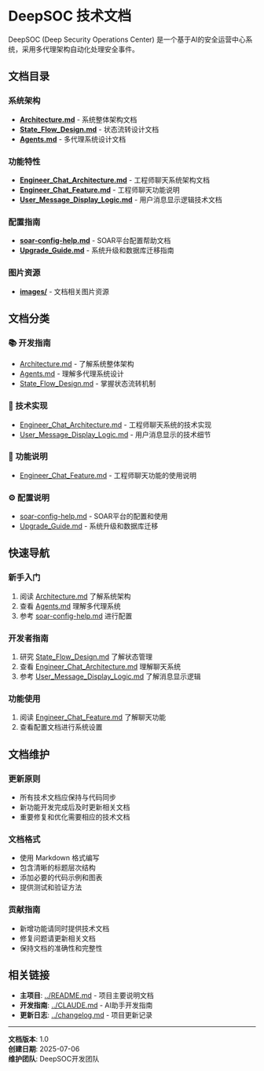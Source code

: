 # DeepSOC 技术文档

DeepSOC (Deep Security Operations Center) 是一个基于AI的安全运营中心系统，采用多代理架构自动化处理安全事件。

## 文档目录

### 系统架构
- **[Architecture.md](Architecture.md)** - 系统整体架构文档
- **[State_Flow_Design.md](State_Flow_Design.md)** - 状态流转设计文档
- **[Agents.md](Agents.md)** - 多代理系统设计文档

### 功能特性
- **[Engineer_Chat_Architecture.md](Engineer_Chat_Architecture.md)** - 工程师聊天系统架构文档
- **[Engineer_Chat_Feature.md](Engineer_Chat_Feature.md)** - 工程师聊天功能说明
- **[User_Message_Display_Logic.md](User_Message_Display_Logic.md)** - 用户消息显示逻辑技术文档

### 配置指南
- **[soar-config-help.md](soar-config-help.md)** - SOAR平台配置帮助文档
- **[Upgrade_Guide.md](Upgrade_Guide.md)** - 系统升级和数据库迁移指南

### 图片资源
- **[images/](images/)** - 文档相关图片资源

## 文档分类

### 📚 开发指南
- [Architecture.md](Architecture.md) - 了解系统整体架构
- [Agents.md](Agents.md) - 理解多代理系统设计
- [State_Flow_Design.md](State_Flow_Design.md) - 掌握状态流转机制

### 🔧 技术实现
- [Engineer_Chat_Architecture.md](Engineer_Chat_Architecture.md) - 工程师聊天系统的技术实现
- [User_Message_Display_Logic.md](User_Message_Display_Logic.md) - 用户消息显示的技术细节

### 🚀 功能说明
- [Engineer_Chat_Feature.md](Engineer_Chat_Feature.md) - 工程师聊天功能的使用说明

### ⚙️ 配置说明
- [soar-config-help.md](soar-config-help.md) - SOAR平台的配置和使用
- [Upgrade_Guide.md](Upgrade_Guide.md) - 系统升级和数据库迁移

## 快速导航

### 新手入门
1. 阅读 [Architecture.md](Architecture.md) 了解系统架构
2. 查看 [Agents.md](Agents.md) 理解多代理系统
3. 参考 [soar-config-help.md](soar-config-help.md) 进行配置

### 开发者指南
1. 研究 [State_Flow_Design.md](State_Flow_Design.md) 了解状态管理
2. 查看 [Engineer_Chat_Architecture.md](Engineer_Chat_Architecture.md) 理解聊天系统
3. 参考 [User_Message_Display_Logic.md](User_Message_Display_Logic.md) 了解消息显示逻辑

### 功能使用
1. 阅读 [Engineer_Chat_Feature.md](Engineer_Chat_Feature.md) 了解聊天功能
2. 查看配置文档进行系统设置

## 文档维护

### 更新原则
- 所有技术文档应保持与代码同步
- 新功能开发完成后及时更新相关文档
- 重要修复和优化需要相应的技术文档

### 文档格式
- 使用 Markdown 格式编写
- 包含清晰的标题层次结构
- 添加必要的代码示例和图表
- 提供测试和验证方法

### 贡献指南
- 新增功能请同时提供技术文档
- 修复问题请更新相关文档
- 保持文档的准确性和完整性

## 相关链接

- **主项目**: [../README.md](../README.md) - 项目主要说明文档
- **开发指南**: [../CLAUDE.md](../CLAUDE.md) - AI助手开发指南
- **更新日志**: [../changelog.md](../changelog.md) - 项目更新记录

---

**文档版本**: 1.0  
**创建日期**: 2025-07-06  
**维护团队**: DeepSOC开发团队